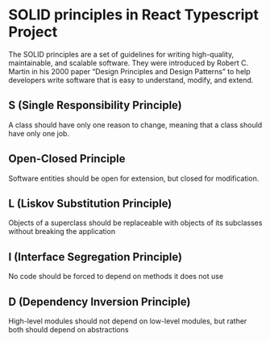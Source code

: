 # SOLID principles in React Typescript Project

The SOLID principles are a set of guidelines for writing high-quality, maintainable, and scalable software. They were introduced by Robert C. Martin in his 2000 paper “Design Principles and Design Patterns” to help developers write software that is easy to understand, modify, and extend.

## S (Single Responsibility Principle)
A class should have only one reason to change, meaning that a class should have only one job.

## Open-Closed Principle
Software entities should be open for extension, but closed for modification.

## L (Liskov Substitution Principle)
Objects of a superclass should be replaceable with objects of its subclasses without breaking the application

## I (Interface Segregation Principle)
No code should be forced to depend on methods it does not use

## D (Dependency Inversion Principle)
High-level modules should not depend on low-level modules, but rather both should depend on abstractions
